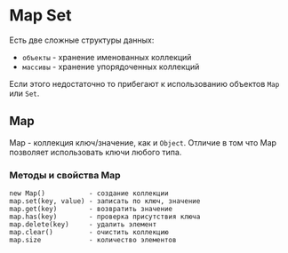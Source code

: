 # Map Set
Есть две сложные структуры данных:
- `объекты` - хранение именованных коллекций
- `массивы` - хранение упорядоченных коллекций

Если этого недостаточно то прибегают к использованию объектов `Map` или `Set`.

## Map
Map - коллекция ключ/значение, как и `Object`. Отличие в том что Map позволяет использовать ключи любого типа.

### Методы и свойства Map
    new Map()           - создание коллекции
    map.set(key, value) - записать по ключ, значение
    map.get(key)        - возвратить значение
    map.has(key)        - проверка присутствия ключа
    map.delete(key)     - удалить элемент
    map.clear()         - очистить коллекцию
    map.size            - количество элементов
